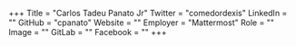 +++
Title = "Carlos Tadeu Panato Jr"
Twitter = "comedordexis"
LinkedIn = ""
GitHub = "cpanato"
Website = ""
Employer = "Mattermost"
Role = ""
Image = ""
GitLab = ""
Facebook = ""
+++
